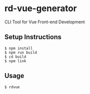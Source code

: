 # rd-vue-generator

CLI Tool for Vue Front-end Development

## Setup Instructions

    $ npm install
    $ npm run build
    $ cd build
    $ npm link

## Usage

    $ rdvue
